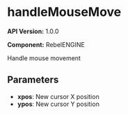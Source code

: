 # handleMouseMove

**API Version:** 1.0.0

**Component:** RebelENGINE

Handle mouse movement

## Parameters

- **xpos**: New cursor X position
- **ypos**: New cursor Y position


